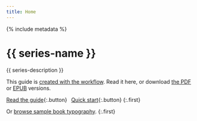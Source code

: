 ```yaml
---
title: Home
---
```


{% include metadata %}

# {{ series-name }}

{{ series-description }}

This guide is [created with the workflow](https://github.com/electricbookworks/electric-book-workflow). Read it here, or download [the PDF](download/electric-book-guide.pdf) or [EPUB](download/electric-book-guide.epub) versions. 

[Read the guide](guide/text/0-3-contents.html){:.button}&ensp;
[Quick start](guide/text/0-9-quick-start.html){:.button}
{:.first}

Or [browse sample book typography](typography/text/00-05-contents-page.html).
{:.first}
